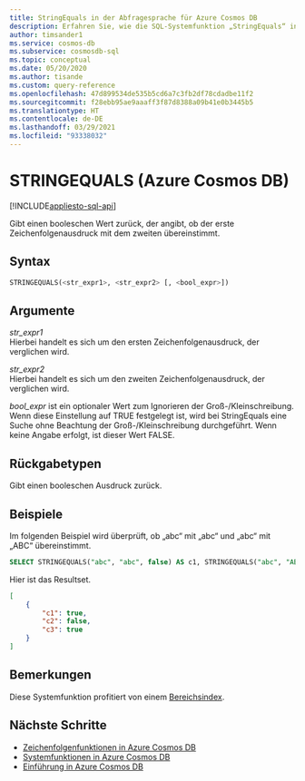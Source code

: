 ```yaml
---
title: StringEquals in der Abfragesprache für Azure Cosmos DB
description: Erfahren Sie, wie die SQL-Systemfunktion „StringEquals“ in Azure Cosmos DB einen booleschen Wert zurückgibt, der angibt, ob der erste Zeichenfolgenausdruck mit dem zweiten Ausdruck übereinstimmt.
author: timsander1
ms.service: cosmos-db
ms.subservice: cosmosdb-sql
ms.topic: conceptual
ms.date: 05/20/2020
ms.author: tisande
ms.custom: query-reference
ms.openlocfilehash: 47d899534de535b5cd6a7c3fb2df78cdadbe11f2
ms.sourcegitcommit: f28ebb95ae9aaaff3f87d8388a09b41e0b3445b5
ms.translationtype: HT
ms.contentlocale: de-DE
ms.lasthandoff: 03/29/2021
ms.locfileid: "93338032"
---
```

# <a name="stringequals-azure-cosmos-db"></a>STRINGEQUALS (Azure Cosmos DB)
[!INCLUDE[appliesto-sql-api](includes/appliesto-sql-api.md)]

 Gibt einen booleschen Wert zurück, der angibt, ob der erste Zeichenfolgenausdruck mit dem zweiten übereinstimmt.  
  
## <a name="syntax"></a>Syntax
  
```sql
STRINGEQUALS(<str_expr1>, <str_expr2> [, <bool_expr>])  
```  
  
## <a name="arguments"></a>Argumente
  
*str_expr1*  
   Hierbei handelt es sich um den ersten Zeichenfolgenausdruck, der verglichen wird.  
  
*str_expr2*  
   Hierbei handelt es sich um den zweiten Zeichenfolgenausdruck, der verglichen wird.  

*bool_expr* ist ein optionaler Wert zum Ignorieren der Groß-/Kleinschreibung. Wenn diese Einstellung auf TRUE festgelegt ist, wird bei StringEquals eine Suche ohne Beachtung der Groß-/Kleinschreibung durchgeführt. Wenn keine Angabe erfolgt, ist dieser Wert FALSE.
  
## <a name="return-types"></a>Rückgabetypen
  
  Gibt einen booleschen Ausdruck zurück.  
  
## <a name="examples"></a>Beispiele
  
  Im folgenden Beispiel wird überprüft, ob „abc“ mit „abc“ und „abc“ mit „ABC“ übereinstimmt.  
  
```sql
SELECT STRINGEQUALS("abc", "abc", false) AS c1, STRINGEQUALS("abc", "ABC", false) AS c2,  STRINGEQUALS("abc", "ABC", true) AS c3
```  
  
 Hier ist das Resultset.  
  
```json
[
    {
        "c1": true,
        "c2": false,
        "c3": true
    }
]
```  

## <a name="remarks"></a>Bemerkungen

Diese Systemfunktion profitiert von einem [Bereichsindex](index-policy.md#includeexclude-strategy).

## <a name="next-steps"></a>Nächste Schritte

- [Zeichenfolgenfunktionen in Azure Cosmos DB](sql-query-string-functions.md)
- [Systemfunktionen in Azure Cosmos DB](sql-query-system-functions.md)
- [Einführung in Azure Cosmos DB](introduction.md)
